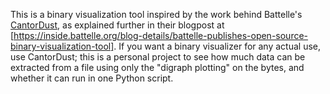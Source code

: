This is a binary visualization tool inspired by the work behind Battelle's [CantorDust](https://github.com/Battelle/cantordust), as explained further in their blogpost at [https://inside.battelle.org/blog-details/battelle-publishes-open-source-binary-visualization-tool]. 
If you want a binary visualizer for any actual use, use CantorDust; this is a personal project to see how much data can be extracted from a file using only the "digraph plotting" on the bytes, 
and whether it can run in one Python script.


